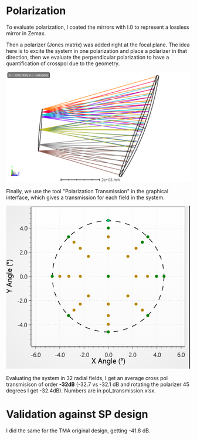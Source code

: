 # Polarization

To evaluate polarization, I coated the mirrors with I.0 to represent a lossless mirror in Zemax.

Then a polarizer (Jones matrix) was added right at the focal plane. The idea here is to excite the system in one polarization and place a polarizer in that direction, then we evaluate the perpendicular polarization to have a quantification of crosspol due to the geometry.

![](FP_pol.PNG)

Finally, we use the tool "Polarization Transmission" in the graphical interface, which gives a transmission for each field in the system.

![](fields.PNG)

Evaluating the system in 32 radial fields, I get an average cross pol transmisison of order **-32dB** (-32.7 vs -32.1 dB and rotating the polarizer 45 degrees I get -32.4dB). Numbers are in pol_transmission.xlsx.

# Validation against SP design

I did the same for the TMA original design, getting -41.8 dB.
